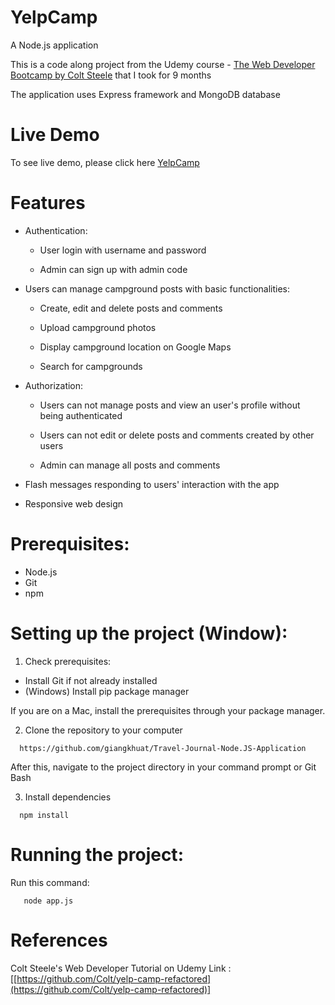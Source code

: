 
# YelpCamp
A Node.js application


This is a code along project from the Udemy course - [The Web Developer Bootcamp by Colt Steele](https://www.udemy.com/course/the-web-developer-bootcamp/learn/lecture/4473706#questions]) that I took for 9 months

The application uses Express framework and MongoDB database 

#  Live Demo
To see live demo, please click here [YelpCamp](https://yelpcamp--demo.herokuapp.com/)

# Features


-   Authentication:
    
    -   User login with username and password
        
    -   Admin can sign up with admin code
 - Users can manage campground posts with basic functionalities:
    
    -   Create, edit and delete posts and comments
        
    -   Upload campground photos
        
    -   Display campground location on Google Maps
        
    -   Search for campgrounds
-   Authorization:
    
    -   Users can not manage posts and view an user's profile without being authenticated
        
    -   Users can not edit or delete posts and comments created by other users
        
    -   Admin can manage all posts and comments
       
-   Flash messages responding to users' interaction with the app
    
-   Responsive web design


# Prerequisites:

* Node.js
* Git
* npm
 
# Setting up the project (Window):

1. Check prerequisites:

* Install Git if not already installed
* (Windows) Install pip package manager

If you are on a Mac, install the prerequisites through your package manager.

2. Clone the repository to your computer

`   https://github.com/giangkhuat/Travel-Journal-Node.JS-Application                                                     `

After this, navigate to the project directory in your command prompt or Git Bash

3. Install dependencies

`   npm install                                                                                            `


# Running the project:
 
 Run this command:
 
`   node app.js`

# References

 Colt Steele's Web Developer Tutorial on Udemy
Link : [[https://github.com/Colt/yelp-camp-refactored](https://github.com/Colt/yelp-camp-refactored)]
